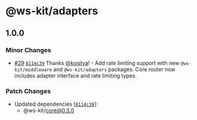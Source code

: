# @ws-kit/adapters

## 1.0.0

### Minor Changes

- [#29](https://github.com/kriasoft/ws-kit/pull/29) [`8114c39`](https://github.com/kriasoft/ws-kit/commit/8114c39f3c46d788cc9b41698f3af08db9bcf3bb) Thanks [@koistya](https://github.com/koistya)! - Add rate limiting support with new `@ws-kit/middleware` and `@ws-kit/adapters` packages. Core router now includes adapter interface and rate limiting types.

### Patch Changes

- Updated dependencies [[`8114c39`](https://github.com/kriasoft/ws-kit/commit/8114c39f3c46d788cc9b41698f3af08db9bcf3bb)]:
  - @ws-kit/core@0.3.0
